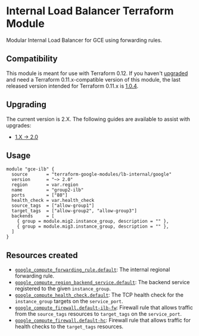 # Internal Load Balancer Terraform Module

Modular Internal Load Balancer for GCE using forwarding rules.

## Compatibility

This module is meant for use with Terraform 0.12. If you haven't
[upgraded](https://www.terraform.io/upgrade-guides/0-12.html) and
need a Terraform 0.11.x-compatible version of this module, the
last released version intended for Terraform 0.11.x is
[1.0.4](https://registry.terraform.io/modules/GoogleCloudPlatform/lb-internal/google/1.0.4).

## Upgrading

The current version is 2.X. The following guides are available to assist with upgrades:

- [1.X -> 2.0](./docs/upgrading_to_lb_internal_v2.0.md)

## Usage

```hcl
module "gce-ilb" {
  source       = "terraform-google-modules/lb-internal/google"
  version      = "~> 2.0"
  region       = var.region
  name         = "group2-ilb"
  ports        = ["80"]
  health_check = var.health_check
  source_tags  = ["allow-group1"]
  target_tags  = ["allow-group2", "allow-group3"]
  backends     = [
    { group = module.mig2.instance_group, description = "" },
    { group = module.mig3.instance_group, description = "" },
  ]
}
```


## Resources created

- [`google_compute_forwarding_rule.default`](https://www.terraform.io/docs/providers/google/r/compute_forwarding_rule.html): The internal regional forwarding rule.
- [`google_compute_region_backend_service.default`](https://www.terraform.io/docs/providers/google/r/compute_region_backend_service.html): The backend service registered to the given `instance_group`.
- [`google_compute_health_check.default`](https://www.terraform.io/docs/providers/google/r/compute_health_check.html): The TCP health check for the `instance_group` targets on the `service_port`.
- [`google_compute_firewall.default-ilb-fw`](https://www.terraform.io/docs/providers/google/r/compute_firewall.html): Firewall rule that allows traffic from the `source_tags` resources to `target_tags` on the `service_port`.
- [`google_compute_firewall.default-hc`](https://www.terraform.io/docs/providers/google/r/compute_firewall.html): Firewall rule that allows traffic for health checks to the `target_tags` resources.
